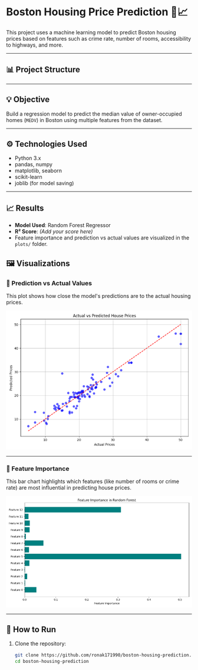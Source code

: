 # Boston Housing Price Prediction 🏡📈

This project uses a machine learning model to predict Boston housing prices based on features such as crime rate, number of rooms, accessibility to highways, and more.

---

## 📊 Project Structure


---

## 💡 Objective

Build a regression model to predict the median value of owner-occupied homes (`MEDV`) in Boston using multiple features from the dataset.

---

## ⚙️ Technologies Used

- Python 3.x
- pandas, numpy
- matplotlib, seaborn
- scikit-learn
- joblib (for model saving)

---

## 📈 Results

- **Model Used**: Random Forest Regressor
- **R² Score**: _(Add your score here)_
- Feature importance and prediction vs actual values are visualized in the `plots/` folder.

## 🖼️ Visualizations

### 🔹 Prediction vs Actual Values
This plot shows how close the model's predictions are to the actual housing prices.

![Prediction vs Actual](plots/pred_vs_actual.png)

---

### 🔹 Feature Importance
This bar chart highlights which features (like number of rooms or crime rate) are most influential in predicting house prices.

![Feature Importance](plots/feature_importance.png)



---

## 🚀 How to Run

1. Clone the repository:
   ```bash
   git clone https://github.com/ronak171990/boston-housing-prediction.git
   cd boston-housing-prediction
